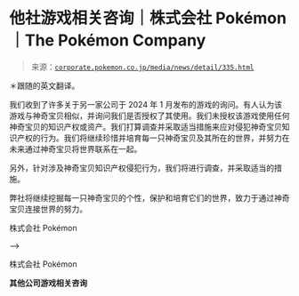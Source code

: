 <!--yml

category: 未分类

date: 2024-05-27 15:10:22

-->

# 他社游戏相关咨询｜株式会社 Pokémon ｜The Pokémon Company

> 来源：[`corporate.pokemon.co.jp/media/news/detail/335.html`](https://corporate.pokemon.co.jp/media/news/detail/335.html)

＊跟随的英文翻译。

我们收到了许多关于另一家公司于 2024 年 1 月发布的游戏的询问。有人认为该游戏与神奇宝贝相似，并询问我们是否授权了其使用。我们未授权该游戏使用任何神奇宝贝的知识产权或资产。我们打算调查并采取适当措施来应对侵犯神奇宝贝知识产权的行为。我们将继续珍惜并培育每一只神奇宝贝及其所在的世界，并努力在未来通过神奇宝贝将世界联系在一起。

另外，针对涉及神奇宝贝知识产权侵犯行为，我们将进行调查，并采取适当的措施。

弊社将继续挖掘每一只神奇宝贝的个性，保护和培育它们的世界，致力于通过神奇宝贝连接世界的努力。

株式会社 Pokémon

-->

株式会社 Pokémon

**其他公司游戏相关咨询**

